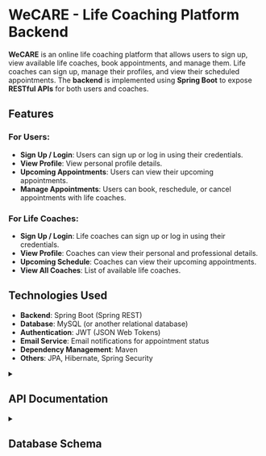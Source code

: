 # WeCARE - Life Coaching Platform Backend
**WeCARE** is an online life coaching platform that allows users to sign up, view available life coaches, book appointments, and manage them. Life coaches can sign up, manage their profiles, and view their scheduled appointments. The **backend** is implemented using **Spring Boot** to expose **RESTful APIs** for both users and coaches.

## Features
### For Users:
* **Sign Up / Login**: Users can sign up or log in using their credentials.
* **View Profile**: View personal profile details.
* **Upcoming Appointments**: Users can view their upcoming appointments.
* **Manage Appointments**: Users can book, reschedule, or cancel appointments with life coaches.
### For Life Coaches:
* **Sign Up / Login**: Life coaches can sign up or log in using their credentials.
* **View Profile**: Coaches can view their personal and professional details.
* **Upcoming Schedule**: Coaches can view their upcoming appointments.
* **View All Coaches**: List of available life coaches.

## Technologies Used
* **Backend**: Spring Boot (Spring REST)
* **Database**: MySQL (or another relational database)
* **Authentication**: JWT (JSON Web Tokens)
* **Email Service**: Email notifications for appointment status
* **Dependency Management**: Maven
* **Others**: JPA, Hibernate, Spring Security

<details>

<summary><h2>API Documentation</h2></summary>

> ### CoachRestController
Handles API requests related to **life coaches**.

**Endpoints**

1. **Create Coach**
* Request Type: `POST`
* API Path: `/coaches`
* Request Body: `CoachDTO coachDTO`
* Response: `ResponseEntity<String>`
* Description: Creates a new coach. If validation passes, returns the coach ID. If validation fails, returns error messages.

2. **Login Coach**
* Request Type: `POST`
* API Path: `/coaches/login`
* Request Body: `LoginDTO loginDTO`
* Response: `ResponseEntity<Boolean>`
* Description: Logs in an existing coach. Returns true if credentials are correct, otherwise false.

3. **Get Coach Profile**
* Request Type: `GET`
* API Path: `/coaches/{coachId}`
* Path Variable: `coachId`
* Response: `ResponseEntity<CoachDTO>`
* Description: Retrieves the profile of a coach by coachId.

4. **Show All Coaches**
* Request Type: `GET`
* API Path: `/coaches/all`
* Response: `List<CoachDTO>`
* Description: Retrieves a list of all available life coaches.

5. **Show My Schedule**
* Request Type: GET`
* API Path: `/coaches/booking/{coachId}`
* Path Variable: `coachId`
* Response: `List<BookingDTO>`
* Description: Retrieves a list of upcoming appointments for the specified coach.

> ### UserRestController
Handles API requests related to **users**.

**Endpoints**

1. **Create User**
* Request Type: `POST`
* API Path: `/users`
* Request Body: `UserDTO userDTO`
* Response: `ResponseEntity<String>`
* Description: Creates a new user. Returns the user ID upon success, or validation error messages if the request fails.

2. **Login User**
* Request Type: `POST`
* API Path: `/users/login`
* Request Body: `LoginDTO loginDTO`
* Response: `ResponseEntity<Boolean>`
* Description: Logs in an existing user. Returns true if credentials are correct, otherwise false.

3. **Get User Profile**
* Request Type: `GET`
* API Path: `/users/{userId}`
* Path Variable: `userId`
* Response: `ResponseEntity<UserDTO>`
* Description: Retrieves the profile of the user by userId.

3. **Show My Appointments**
* Request Type: `GET`
* API Path: `/users/booking/{userId}`
* Path Variable: `userId`
* Response: `List<BookingDTO>`
* Description: Retrieves a list of upcoming appointments for the specified user.

> ### BookRestController
Handles API requests related to **appointments**.

**Endpoints**

1. **Book Appointment**
* Request Type: `POST`
* API Path: `/users/{userId}/booking/{coachId}`
* Path Variables: `userId, coachId`
* Request Body: `String slot, LocalDate dateOfAppointment`
* Response: `ResponseEntity<Boolean>`
* Description: Books an appointment for a user with a specified coach, date, and time slot.

2. **Reschedule Appointment**
* Request Type: `PUT`
* API Path: `/booking/{bookingId}`
* Path Variable: `bookingId`
* Request Body: `String slot, LocalDate dateOfAppointment`
* Response: `ResponseEntity<Boolean>`
* Description: Reschedules an existing appointment with a new time slot.

3. **Cancel Appointment**
* Request Type: `DELETE`
* API Path: `/booking/{bookingId}`
* Path Variable: `bookingId`
* Response: `ResponseEntity<?>`
* Description: Cancels an existing appointment.

</details>

<details>

<summary><h2>Database Schema</h2></summary>

### User Table
| Column |	Data Type |	Description |
| ------------- | ------------- |------------ |
|`user_id`	|String|	Unique User ID|
|`name`|	String|	User's Full Name|
|`gender`|	String|	User's Gender|
|`date_of_birth`|	LocalDate	|User's Date of Birth|
|`password`	|String	|Password for user authentication|
|`mobile_number`|	Long	|User's Mobile Number|
|`email`	|String	|User's Email Address|
|`pincode`	|Integer|	User's PIN Code|
|`city`	|String|	User's City|
|`state`	|String	|User's State|
|`country`|	String	|User's Country|

### Coach Table
| Column |	Data Type |	Description |
| ------------- | ------------- |------------ |
|`coach_id`	|String	|Unique Coach ID|
|`name`	|String	|Coach's Full Name|
|`gender`|	String	|Coach's Gender|
|`date_of_birth`|	LocalDate|	Coach's Date of Birth|
|`password`	|String	|Password for coach authentication|
|`mobile_number`	|Long	|Coach's Mobile Number|
|`speciality`	|String	|Coach's Area of Expertise|

### Booking Table
| Column |	Data Type |	Description |
| ------------- | ------------- |------------ |
|`booking_id`	|Integer	|Auto-generated Booking ID|
|`user_id`	|String	|ID of the user who made the booking|
|`coach_id`	|String	|ID of the life coach for the appointment|
|`appointment_date`	|LocalDate	|Date of the scheduled appointment|
|`slot`	|String|	Time slot for the appointment|

</details>






